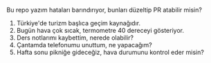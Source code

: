 
Bu repo yazım hataları barındırıyor, bunları düzeltip PR atabilir misin?

1. Türkiye'de turizm başlıca geçim kaynağıdır.
2. Bugün hava çok sıcak, termometre 40 dereceyi gösteriyor.
3. Ders notlarımı kaybettim, nerede olabilir?
4. Çantamda telefonumu unuttum, ne yapacağım?
5. Hafta sonu pikniğe gideceğiz, hava durumunu kontrol eder misin?







